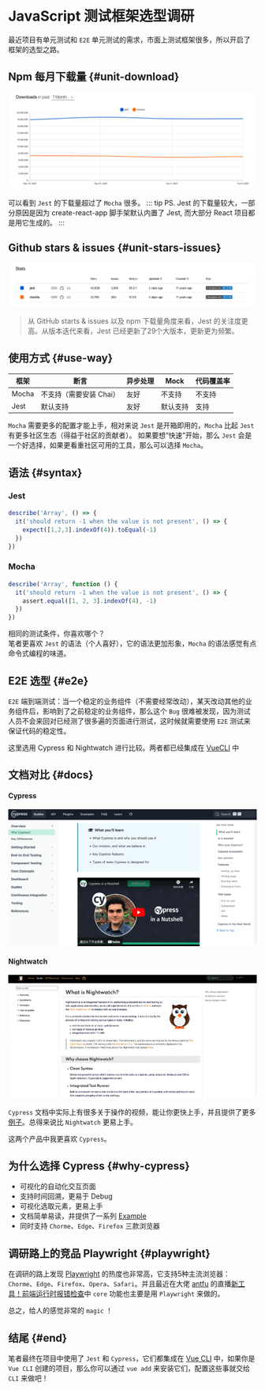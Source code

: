 # JavaScript 测试框架选型调研
最近项目有单元测试和 `E2E` 单元测试的需求，市面上测试框架很多，所以开启了框架的选型之路。

## Npm 每月下载量 {#unit-download}
![img](/img/weekly.png)


可以看到 `Jest` 的下载量超过了 `Mocha` 很多。
::: tip PS.
Jest 的下载量较大，一部分原因是因为 create-react-app 脚手架默认内置了 Jest, 而大部分 React 项目都是用它生成的。
:::

## Github stars & issues {#unit-stars-issues}
![img](/img/stats.png)

> 从 GitHub starts & issues 以及 npm 下载量角度来看，Jest 的关注度更高。从版本迭代来看，Jest 已经更新了29个大版本，更新更为频繁。

## 使用方式 {#use-way}
| 框架  | 断言  | 异步处理  | Mock  | 代码覆盖率  |
|---|---|---|---|---|
| Mocha  | 不支持（需要安装 Chai）  | 友好  | 不支持  |  不支持 |
| Jest  | 默认支持  | 友好  | 默认支持  | 支持  |

`Mocha` 需要更多的配置才能上手，相对来说 `Jest` 是开箱即用的，`Mocha` 比起 `Jest` 有更多社区生态（得益于社区的贡献者）。
如果要想“快速”开始，那么 `Jest` 会是一个好选择，如果更看重社区可用的工具，那么可以选择 `Mocha`。

## 语法 {#syntax}
### Jest
```js
describe('Array', () => {
  it('should return -1 when the value is not present', () => {
    expect([1,2,3].indexOf(4)).toEqual(-1)
  })
})
```

### Mocha

```js
describe('Array', function () {
  it('should return -1 when the value is not present', () => {
    assert.equal([1, 2, 3].indexOf(4), -1)
  })
})
```
相同的测试条件，你喜欢哪个？  
笔者更喜欢 `Jest` 的语法（个人喜好），它的语法更加形象，`Mocha` 的语法感觉有点命令式编程的味道。


## E2E 选型 {#e2e}
`E2E` 端到端测试：当一个稳定的业务组件（不需要经常改动），某天改动其他的业务组件后，影响到了之前稳定的业务组件，那么这个 `Bug` 很难被发现，因为测试人员不会来回对已经测了很多遍的页面进行测试，这时候就需要使用 `E2E` 测试来保证代码的稳定性。  

这里选用 Cypress 和 Nightwatch 进行比较。两者都已经集成在 [VueCLI](https://cli.vuejs.org/core-plugins/) 中

## 文档对比 {#docs}
#### Cypress
![img](/img/cypress-docs.png)

#### Nightwatch
![img](/img/nightwatch.png)

`Cypress` 文档中实际上有很多关于操作的视频，能让你更快上手，并且提供了更多[例子](https://example.cypress.io/)。总得来说比 `Nightwatch` 更易上手。  

这两个产品中我更喜欢 `Cypress`。  


## 为什么选择 Cypress {#why-cypress}
- 可视化的自动化交互页面
- 支持时间回溯，更易于 Debug
- 可视化选取元素，更易上手
- 文档简单易读，并提供了一系列 [Example](https://example.cypress.io/)  
- 同时支持 `Chorme`、`Edge`、`Firefox` 三款浏览器

## 调研路上的竞品 Playwright {#playwright}
在调研的路上发现 [Playwright](https://playwright.dev/) 的热度也非常高，它支持5种主流浏览器： `Chorme`、`Edge`、`Firefox`、`Opera`、`Safari`。并且最近在大佬 [antfu](https://github.com/antfu) 的直播[新工具！前端运行时报错检查](https://www.bilibili.com/video/BV1Hg41127JK/?spm_id_from=333.1007.top_right_bar_window_history.content.click&vd_source=bfa2bf7637de4c473ec14d1189acac7f)中 `core` 功能也主要是用 `Playwright` 来做的。  

总之，给人的感觉非常的 `magic` ！

## 结尾 {#end}
笔者最终在项目中使用了 `Jest` 和 `Cypress`，它们都集成在 [Vue CLI](https://cli.vuejs.org/core-plugins/) 中，如果你是 `Vue CLI` 创建的项目，那么你可以通过 `vue add` 来安装它们，配置这些事就交给 `CLI` 来做吧！

<TheEnd />



